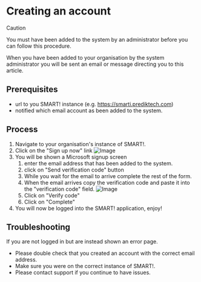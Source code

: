 # Creating an account
> [!CAUTION]
> You must have been added to the system by an administrator before you can follow this procedure.

When you have been added to your organisation by the system administrator you will be sent an email or message directing you to this article.

## Prerequisites 
- url to you SMART! instance (e.g. https://smarti.prediktech.com)
- notified which email account as been added to the system.

## Process
1. Navigate to your organisation's instance of SMART!.
1. Click on the "Sign up now" link ![Image](/assets/screenshots/createAccount/login.png)  
1. You will be shown a Microsoft signup screen
    1. enter the email address that has been added to the system.
    1. click on "Send verification code" button
    1. While you wait for the email to arrive complete the rest of the form.
    1. When the email arrives copy the verification code and paste it into the "verification code" field. ![Image](/assets/screenshots/createAccount/verify-code.png)
    1. Click on "Verify code"
    1. Click on "Complete"
1. You will now be logged into the SMART! application, enjoy!

## Troubleshooting
If you are not logged in but are instead shown an error page. 
- Please double check that you created an account with the correct email address. 
- Make sure you were on the correct instance of SMART!.
- Please contact support if you continue to have issues. 